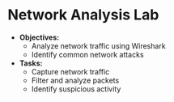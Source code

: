 
# Network Analysis Lab

* **Objectives:**
  * Analyze network traffic using Wireshark
  * Identify common network attacks
* **Tasks:**
  * Capture network traffic
  * Filter and analyze packets
  * Identify suspicious activity

